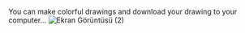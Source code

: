 You can make colorful drawings and download your drawing to your computer...
![Ekran Görüntüsü (2)](https://github.com/ersinmete/DrowApp/assets/91143212/a7f26eb3-72b8-4877-b8cb-5ff1c3c3fae5)
